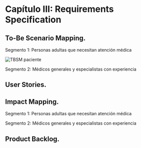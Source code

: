 # Capítulo III: Requirements Specification

## To-Be Scenario Mapping.

Segmento 1: Personas adultas que necesitan atención médica

![TBSM paciente](assets/TBSM-paciente.png)

Segmento 2: Médicos generales y especialistas con experiencia



## User Stories.



## Impact Mapping.

Segmento 1: Personas adultas que necesitan atención médica



Segmento 2: Médicos generales y especialistas con experiencia

## Product Backlog.